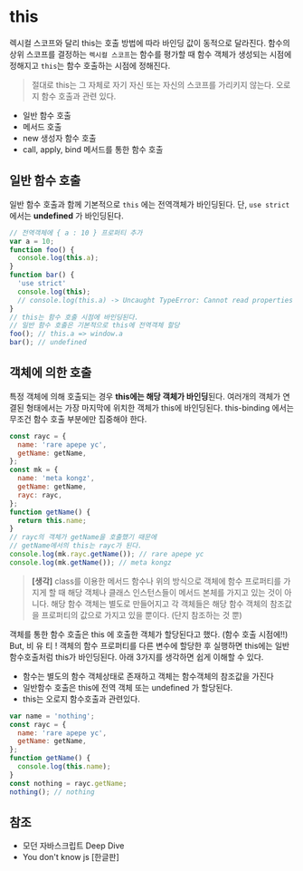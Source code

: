 # this
렉시컬 스코프와 달리 this는 호출 방법에 따라 바인딩 값이 동적으로 달라진다. 함수의 상위 스코프를 결정하는 `렉시컬 스코프`는 함수를 평가할 때 함수 객체가 생성되는 시점에 정해지고 `this`는 함수 호출하는 시점에 정해진다.
> 절대로 this는 그 자체로 자기 자신 또는 자신의 스코프를 가리키지 않는다. 오로지 함수 호출과 관련 있다.

- 일반 함수 호출 
- 메서드 호출
- new 생성자 함수 호출
- call, apply, bind 메서드를 통한 함수 호출

## 일반 함수 호출
일반 함수 호출과 함께 기본적으로 `this` 에는 전역객체가 바인딩된다. 단, `use strict` 에서는 **undefined** 가 바인딩된다.
```js
// 전역객체에 { a : 10 } 프로퍼티 추가
var a = 10;
function foo() {
  console.log(this.a);
}
function bar() {
  'use strict'
  console.log(this);
  // console.log(this.a) -> Uncaught TypeError: Cannot read properties of undefined (reading 'a')
}
// this는 함수 호출 시점에 바인딩된다.
// 일반 함수 호출은 기본적으로 this에 전역객체 할당
foo(); // this.a => window.a
bar(); // undefined
```

## 객체에 의한 호출
특정 객체에 의해 호출되는 경우 **this에는 해당 객체가 바인딩**된다. 여러개의 객체가 연결된 형태에서는 가장 마지막에 위치한 객체가 this에 바인딩된다. this-binding 에서는 무조건 함수 호출 부분에만 집중해야 한다.
```js
const rayc = {
  name: 'rare apepe yc',
  getName: getName,
};
const mk = {
  name: 'meta kongz',
  getName: getName,
  rayc: rayc,
};
function getName() {
  return this.name;
}
// rayc의 객체가 getName을 호출했기 때문에
// getName에서의 this는 rayc가 된다.
console.log(mk.rayc.getName()); // rare apepe yc
console.log(mk.getName()); // meta kongz
```

> **[생각]** class를 이용한 메서드 함수나 위의 방식으로 객체에 함수 프로퍼티를 가지게 할 때 해당 객체나 클래스 인스턴스들이 메서드 본체를 가지고 있는 것이 아니다. 해당 함수 객체는 별도로 만들어지고 각 객체들은 해당 함수 객체의 참조값을 프로퍼티의 값으로 가지고 있을 뿐이다. (단지 참조하는 것 뿐)

객체를 통한 함수 호출은 this 에 호출한 객체가 할당된다고 했다. (함수 호출 시점에!!) But, 비 유 티 ! 객체의 함수 프로퍼티를 다른 변수에 할당한 후 실행하면 this에는 일반함수호출처럼 this가 바인딩된다. 아래 3가지를 생각하면 쉽게 이해할 수 있다.

- 함수는 별도의 함수 객체상태로 존재하고 객체는 함수객체의 참조값을 가진다
- 일반함수 호출은 this에 전역 객체 또는 undefined 가 할당된다.
- this는 오로지 함수호출과 관련있다.

```js
var name = 'nothing';
const rayc = {
  name: 'rare apepe yc',
  getName: getName,
};
function getName() {
  console.log(this.name);
}
const nothing = rayc.getName;
nothing(); // nothing

```


## 참조
- 모던 자바스크립트 Deep Dive
- You don't know js [한글판]